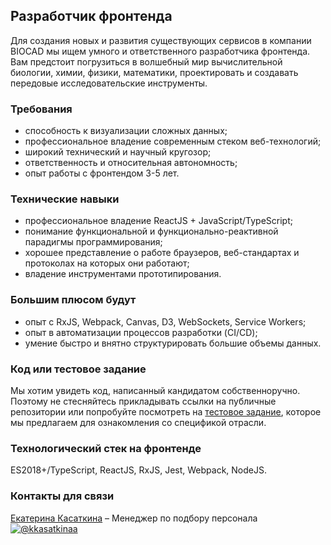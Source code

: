 ## Разработчик фронтенда
Для создания новых и развития существующих сервисов в компании BIOCAD мы ищем умного и ответственного разработчика фронтенда. Вам предстоит погрузиться в волшебный мир вычислительной биологии, химии, физики, математики, проектировать и создавать передовые исследовательские инструменты.

### Требования
- способность к визуализации сложных данных;
- профессиональное владение современным стеком веб-технологий;
- широкий технический и научный кругозор;
- ответственность и относительная автономность;
- опыт работы с фронтендом 3-5 лет.

### Технические навыки
- профессиональное владение ReactJS + JavaScript/TypeScript;
- понимание функциональной и функционально-реактивной парадигмы программирования;
- хорошее представление о работе браузеров, веб-стандартах и протоколах на которых они работают;
- владение инструментами прототипирования.

### Большим плюсом будут
- опыт с RxJS, Webpack, Canvas, D3, WebSockets, Service Workers;
- опыт в автоматизации процессов разработки (CI/CD);
- умение быстро и внятно структурировать большие объемы данных.

### Код или тестовое задание
Мы хотим увидеть код, написанный кандидатом собственноручно. Поэтому не стесняйтесь прикладывать ссылки на публичные репозитории или попробуйте посмотреть на [тестовое задание](/tests/front.md), которое мы предлагаем для ознакомления со спецификой отрасли.

### Технологический стек на фронтенде
ES2018+/TypeScript, ReactJS, RxJS, Jest, Webpack, NodeJS.

### Контакты для связи
[Екатерина Касаткина](mailto:kasatkinaev@biocad.ru) – Менеджер по подбору персонала [ ![@kkasatkinaa](/img/telegram.png) ](https://t.me/kkasatkinaa)

